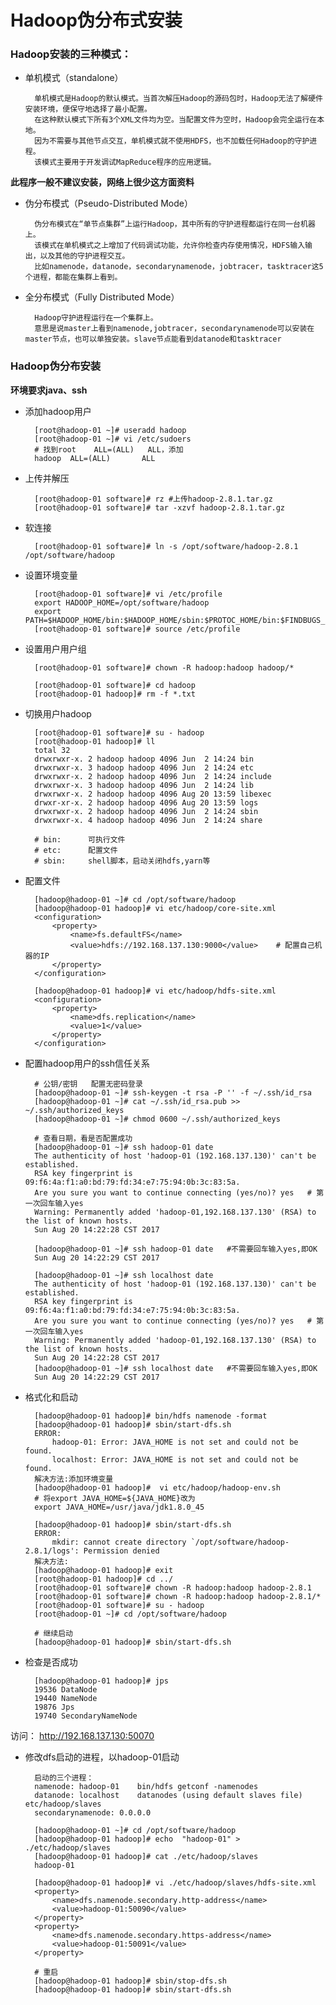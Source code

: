 # Hadoop伪分布式安装

### Hadoop安装的三种模式：

- 单机模式（standalone）
		
		单机模式是Hadoop的默认模式。当首次解压Hadoop的源码包时，Hadoop无法了解硬件安装环境，便保守地选择了最小配置。
        在这种默认模式下所有3个XML文件均为空。当配置文件为空时，Hadoop会完全运行在本地。
        因为不需要与其他节点交互，单机模式就不使用HDFS，也不加载任何Hadoop的守护进程。
        该模式主要用于开发调试MapReduce程序的应用逻辑。
**此程序一般不建议安装，网络上很少这方面资料**
 
- 伪分布模式（Pseudo-Distributed Mode）
		
		伪分布模式在“单节点集群”上运行Hadoop，其中所有的守护进程都运行在同一台机器上。
    	该模式在单机模式之上增加了代码调试功能，允许你检查内存使用情况，HDFS输入输出，以及其他的守护进程交互。
		比如namenode，datanode，secondarynamenode，jobtracer，tasktracer这5个进程，都能在集群上看到。
     
- 全分布模式（Fully Distributed Mode）
		
		Hadoop守护进程运行在一个集群上。
		意思是说master上看到namenode,jobtracer，secondarynamenode可以安装在master节点，也可以单独安装。slave节点能看到datanode和tasktracer
		
### Hadoop伪分布安装

**环境要求java、ssh**

- 添加hadoop用户

		[root@hadoop-01 ~]# useradd hadoop
		[root@hadoop-01 ~]# vi /etc/sudoers
		# 找到root 	ALL=(ALL) 	ALL，添加
		hadoop 	ALL=(ALL)       ALL
	
- 上传并解压

		[root@hadoop-01 software]# rz #上传hadoop-2.8.1.tar.gz
		[root@hadoop-01 software]# tar -xzvf hadoop-2.8.1.tar.gz	
- 软连接

		[root@hadoop-01 software]# ln -s /opt/software/hadoop-2.8.1 /opt/software/hadoop
		
- 设置环境变量

		[root@hadoop-01 software]# vi /etc/profile
		export HADOOP_HOME=/opt/software/hadoop
		export PATH=$HADOOP_HOME/bin:$HADOOP_HOME/sbin:$PROTOC_HOME/bin:$FINDBUGS_HOME/bin:$MAVEN_HOME/bin:$JAVA_HOME/bin:$PATH
		[root@hadoop-01 software]# source /etc/profile
		
- 设置用户用户组	
	
		[root@hadoop-01 software]# chown -R hadoop:hadoop hadoop/*
				
		[root@hadoop-01 software]# cd hadoop
		[root@hadoop-01 hadoop]# rm -f *.txt
		
		
- 切换用户hadoop
		
		[root@hadoop-01 software]# su - hadoop
		[root@hadoop-01 hadoop]# ll
		total 32
		drwxrwxr-x. 2 hadoop hadoop 4096 Jun  2 14:24 bin
		drwxrwxr-x. 3 hadoop hadoop 4096 Jun  2 14:24 etc
		drwxrwxr-x. 2 hadoop hadoop 4096 Jun  2 14:24 include
		drwxrwxr-x. 3 hadoop hadoop 4096 Jun  2 14:24 lib
		drwxrwxr-x. 2 hadoop hadoop 4096 Aug 20 13:59 libexec
		drwxr-xr-x. 2 hadoop hadoop 4096 Aug 20 13:59 logs
		drwxrwxr-x. 2 hadoop hadoop 4096 Jun  2 14:24 sbin
		drwxrwxr-x. 4 hadoop hadoop 4096 Jun  2 14:24 share	
		
		# bin:		可执行文件
		# etc: 		配置文件
		# sbin:		shell脚本，启动关闭hdfs,yarn等
		
		
- 配置文件

		[hadoop@hadoop-01 ~]# cd /opt/software/hadoop
		[hadoop@hadoop-01 hadoop]# vi etc/hadoop/core-site.xml
		<configuration>
		    <property>
		        <name>fs.defaultFS</name>
		        <value>hdfs://192.168.137.130:9000</value>    # 配置自己机器的IP
		    </property>
		</configuration>
		
		[hadoop@hadoop-01 hadoop]# vi etc/hadoop/hdfs-site.xml
		<configuration>
		    <property>
		        <name>dfs.replication</name>
		        <value>1</value>
		    </property>
		</configuration>
		
		

- 配置hadoop用户的ssh信任关系

		# 公钥/密钥   配置无密码登录
		[hadoop@hadoop-01 ~]# ssh-keygen -t rsa -P '' -f ~/.ssh/id_rsa
		[hadoop@hadoop-01 ~]# cat ~/.ssh/id_rsa.pub >> ~/.ssh/authorized_keys
		[hadoop@hadoop-01 ~]# chmod 0600 ~/.ssh/authorized_keys
		
		# 查看日期，看是否配置成功
		[hadoop@hadoop-01 ~]# ssh hadoop-01 date
		The authenticity of host 'hadoop-01 (192.168.137.130)' can't be established.
		RSA key fingerprint is 09:f6:4a:f1:a0:bd:79:fd:34:e7:75:94:0b:3c:83:5a.
		Are you sure you want to continue connecting (yes/no)? yes   # 第一次回车输入yes
		Warning: Permanently added 'hadoop-01,192.168.137.130' (RSA) to the list of known hosts.
		Sun Aug 20 14:22:28 CST 2017
		
		[hadoop@hadoop-01 ~]# ssh hadoop-01 date   #不需要回车输入yes,即OK
		Sun Aug 20 14:22:29 CST 2017
		
		[hadoop@hadoop-01 ~]# ssh localhost date
		The authenticity of host 'hadoop-01 (192.168.137.130)' can't be established.
		RSA key fingerprint is 09:f6:4a:f1:a0:bd:79:fd:34:e7:75:94:0b:3c:83:5a.
		Are you sure you want to continue connecting (yes/no)? yes   # 第一次回车输入yes
		Warning: Permanently added 'hadoop-01,192.168.137.130' (RSA) to the list of known hosts.
		Sun Aug 20 14:22:28 CST 2017
		[hadoop@hadoop-01 ~]# ssh localhost date   #不需要回车输入yes,即OK
		Sun Aug 20 14:22:29 CST 2017

- 格式化和启动

		[hadoop@hadoop-01 hadoop]# bin/hdfs namenode -format
		[hadoop@hadoop-01 hadoop]# sbin/start-dfs.sh
		ERROR:
			hadoop-01: Error: JAVA_HOME is not set and could not be found.			localhost: Error: JAVA_HOME is not set and could not be found.
		解决方法:添加环境变量
		[hadoop@hadoop-01 hadoop]#  vi etc/hadoop/hadoop-env.sh
		# 将export JAVA_HOME=${JAVA_HOME}改为
		export JAVA_HOME=/usr/java/jdk1.8.0_45
		
		[hadoop@hadoop-01 hadoop]# sbin/start-dfs.sh
		ERROR:
			mkdir: cannot create directory `/opt/software/hadoop-2.8.1/logs': Permission denied
		解决方法:
		[hadoop@hadoop-01 hadoop]# exit
		[root@hadoop-01 hadoop]# cd ../
		[root@hadoop-01 software]# chown -R hadoop:hadoop hadoop-2.8.1
		[root@hadoop-01 software]# chown -R hadoop:hadoop hadoop-2.8.1/*
		[root@hadoop-01 software]# su - hadoop
		[root@hadoop-01 ~]# cd /opt/software/hadoop
		
		# 继续启动
		[hadoop@hadoop-01 hadoop]# sbin/start-dfs.sh

- 检查是否成功

		[hadoop@hadoop-01 hadoop]# jps
		19536 DataNode
		19440 NameNode
		19876 Jps
		19740 SecondaryNameNode
	
访问： http://192.168.137.130:50070

- 修改dfs启动的进程，以hadoop-01启动

		启动的三个进程：
		namenode: hadoop-01    bin/hdfs getconf -namenodes
		datanode: localhost    datanodes (using default slaves file)   etc/hadoop/slaves
		secondarynamenode: 0.0.0.0
		
		[hadoop@hadoop-01 ~]# cd /opt/software/hadoop
		[hadoop@hadoop-01 hadoop]# echo  "hadoop-01" > ./etc/hadoop/slaves 
		[hadoop@hadoop-01 hadoop]# cat ./etc/hadoop/slaves 
		hadoop-01
		
		[hadoop@hadoop-01 hadoop]# vi ./etc/hadoop/slaves/hdfs-site.xml
		<property>
			<name>dfs.namenode.secondary.http-address</name>
			<value>hadoop-01:50090</value>
		</property>
		<property>
			<name>dfs.namenode.secondary.https-address</name>
			<value>hadoop-01:50091</value>
		</property>
		
		# 重启
		[hadoop@hadoop-01 hadoop]# sbin/stop-dfs.sh
		[hadoop@hadoop-01 hadoop]# sbin/start-dfs.sh
		













	
	
	